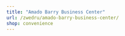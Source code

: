 ```yaml
---
title: "Amado Barry Business Center"
url: /zwedru/amado-barry-business-center/
shop: convenience
---
```


